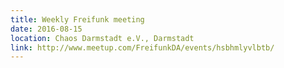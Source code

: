 ```yaml
---
title: Weekly Freifunk meeting
date: 2016-08-15
location: Chaos Darmstadt e.V., Darmstadt
link: http://www.meetup.com/FreifunkDA/events/hsbhmlyvlbtb/
---
```

